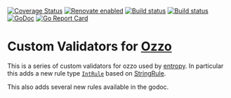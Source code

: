 [![Coverage Status](https://coveralls.io/repos/github/xplorfin/ozzo-validators/badge.svg?branch=master)](https://coveralls.io/github/xplorfin/ozzo-validators?branch=master)
[![Renovate enabled](https://img.shields.io/badge/renovate-enabled-brightgreen.svg)](https://app.renovatebot.com/dashboard#github/xplorfin/ozzo-validators)
[![Build status](https://github.com/xplorfin/ozzo-validators/workflows/test/badge.svg)](https://github.com/xplorfin/ozzo-validators/actions?query=workflow%3Atest)
[![Build status](https://github.com/xplorfin/ozzo-validators/workflows/goreleaser/badge.svg)](https://github.com/xplorfin/ozzo-validators/actions?query=workflow%3Agoreleaser)
[![GoDoc](https://godoc.org/github.com/xplorfin/ozzo-validators?status.svg)](https://godoc.org/github.com/xplorfin/ozzo-validators)
[![Go Report Card](https://goreportcard.com/badge/github.com/xplorfin/ozzo-validators)](https://goreportcard.com/report/github.com/xplorfin/ozzo-validators)

# Custom Validators for [Ozzo](https://github.com/go-ozzo/ozzo-validation/)

This is a series of custom validators for ozzo used by [entropy](http://entropy.rocks/). In particular this adds a new rule type [`IntRule`](rules/int_rule.go) based on [StringRule](https://pkg.go.dev/github.com/go-ozzo/ozzo-validation#StringRule).

This also adds several new rules available in the godoc.